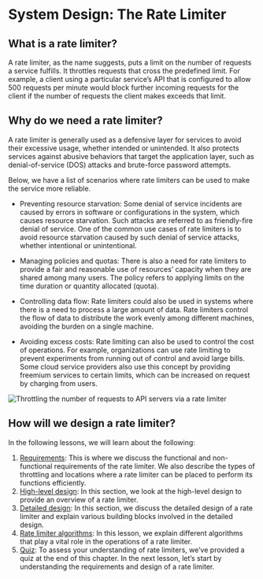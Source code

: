 # System Design: The Rate Limiter
## What is a rate limiter?
A rate limiter, as the name suggests, puts a limit on the number of requests a service fulfills. It throttles requests that cross the predefined limit. For example, a client using a particular service’s API that is configured to allow 500 requests per minute would block further incoming requests for the client if the number of requests the client makes exceeds that limit.

## Why do we need a rate limiter?
A rate limiter is generally used as a defensive layer for services to avoid their excessive usage, whether intended or unintended. It also protects services against abusive behaviors that target the application layer, such as denial-of-service (DOS) attacks and brute-force password attempts.

Below, we have a list of scenarios where rate limiters can be used to make the service more reliable.

- Preventing resource starvation: Some denial of service incidents are caused by errors in software or configurations in the system, which causes resource starvation. Such attacks are referred to as friendly-fire denial of service. One of the common use cases of rate limiters is to avoid resource starvation caused by such denial of service attacks, whether intentional or unintentional.

- Managing policies and quotas: There is also a need for rate limiters to provide a fair and reasonable use of resources’ capacity when they are shared among many users. The policy refers to applying limits on the time duration or quantity allocated (quota).

- Controlling data flow: Rate limiters could also be used in systems where there is a need to process a large amount of data. Rate limiters control the flow of data to distribute the work evenly among different machines, avoiding the burden on a single machine.

- Avoiding excess costs: Rate limiting can also be used to control the cost of operations. For example, organizations can use rate limiting to prevent experiments from running out of control and avoid large bills. Some cloud service providers also use this concept by providing freemium services to certain limits, which can be increased on request by charging from users.

![Throttling the number of requests to API servers via a rate limiter](./sys.jpg)



## How will we design a rate limiter?
In the following lessons, we will learn about the following:

1. [Requirements](../Requirements%20of%20a%20Rate%20Limiter’s%20Design/): This is where we discuss the functional and non-functional requirements of the rate limiter. We also describe the types of throttling and locations where a rate limiter can be placed to perform its functions efficiently.
2. [High-level design](../Design%20of%20a%20Rate%20Limiter/): In this section, we look at the high-level design to provide an overview of a rate limiter.
3. [Detailed design](../Design%20of%20a%20Rate%20Limiter/): In this section, we discuss the detailed design of a rate limiter and explain various building blocks involved in the detailed design.
4. [Rate limiter algorithms](../Rate%20Limiter%20Algorithms/): In this lesson, we explain different algorithms that play a vital role in the operations of a rate limiter.
5. [Quiz](../Quiz%20on%20the%20Rate%20Limiter’s%20Design/): To assess your understanding of rate limiters, we’ve provided a quiz at the end of this chapter.
In the next lesson, let’s start by understanding the requirements and design of a rate limiter.
